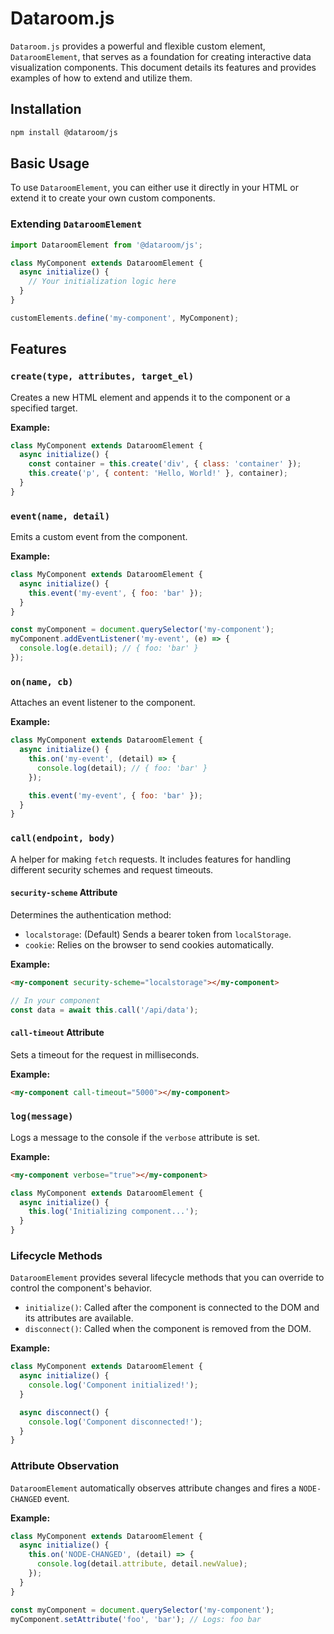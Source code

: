 # Dataroom.js

`Dataroom.js` provides a powerful and flexible custom element, `DataroomElement`, that serves as a foundation for creating interactive data visualization components. This document details its features and provides examples of how to extend and utilize them.

## Installation

```bash
npm install @dataroom/js
```

## Basic Usage

To use `DataroomElement`, you can either use it directly in your HTML or extend it to create your own custom components.

### Extending `DataroomElement`

```javascript
import DataroomElement from '@dataroom/js';

class MyComponent extends DataroomElement {
  async initialize() {
    // Your initialization logic here
  }
}

customElements.define('my-component', MyComponent);
```

## Features

### `create(type, attributes, target_el)`

Creates a new HTML element and appends it to the component or a specified target.

**Example:**

```javascript
class MyComponent extends DataroomElement {
  async initialize() {
    const container = this.create('div', { class: 'container' });
    this.create('p', { content: 'Hello, World!' }, container);
  }
}
```

### `event(name, detail)`

Emits a custom event from the component.

**Example:**

```javascript
class MyComponent extends DataroomElement {
  async initialize() {
    this.event('my-event', { foo: 'bar' });
  }
}

const myComponent = document.querySelector('my-component');
myComponent.addEventListener('my-event', (e) => {
  console.log(e.detail); // { foo: 'bar' }
});
```

### `on(name, cb)`

Attaches an event listener to the component.

**Example:**

```javascript
class MyComponent extends DataroomElement {
  async initialize() {
    this.on('my-event', (detail) => {
      console.log(detail); // { foo: 'bar' }
    });

    this.event('my-event', { foo: 'bar' });
  }
}
```

### `call(endpoint, body)`

A helper for making `fetch` requests. It includes features for handling different security schemes and request timeouts.

#### `security-scheme` Attribute

Determines the authentication method:

*   `localstorage`: (Default) Sends a bearer token from `localStorage`.
*   `cookie`: Relies on the browser to send cookies automatically.

**Example:**

```html
<my-component security-scheme="localstorage"></my-component>
```

```javascript
// In your component
const data = await this.call('/api/data');
```

#### `call-timeout` Attribute

Sets a timeout for the request in milliseconds.

**Example:**

```html
<my-component call-timeout="5000"></my-component>
```

### `log(message)`

Logs a message to the console if the `verbose` attribute is set.

**Example:**

```html
<my-component verbose="true"></my-component>
```

```javascript
class MyComponent extends DataroomElement {
  async initialize() {
    this.log('Initializing component...');
  }
}
```

### Lifecycle Methods

`DataroomElement` provides several lifecycle methods that you can override to control the component's behavior.

*   `initialize()`: Called after the component is connected to the DOM and its attributes are available.
*   `disconnect()`: Called when the component is removed from the DOM.

**Example:**

```javascript
class MyComponent extends DataroomElement {
  async initialize() {
    console.log('Component initialized!');
  }

  async disconnect() {
    console.log('Component disconnected!');
  }
}
```

### Attribute Observation

`DataroomElement` automatically observes attribute changes and fires a `NODE-CHANGED` event.

**Example:**

```javascript
class MyComponent extends DataroomElement {
  async initialize() {
    this.on('NODE-CHANGED', (detail) => {
      console.log(detail.attribute, detail.newValue);
    });
  }
}

const myComponent = document.querySelector('my-component');
myComponent.setAttribute('foo', 'bar'); // Logs: foo bar
```